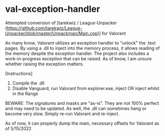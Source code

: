 # val-exception-handler

Attempted conversion of [tarekwiz / League-Unpacker (https://github.com/tarekwiz/League-Unpacker/blob/master/Unpackman/Main.cpp)] for Valorant

As many know, Valorant utilizes an exception handler to "unlock" the .text pages. By using a .dll to inject into the memory process, it allows reading of the memory despite the exception handler. The project also includes a work-in-progress exception that can be raised. As of know, I am unsure whether raising the exception matters. 

[Instructions]
1. Compile the .dll
2. Disable Vanguard, run Valorant from explorer.exe, inject OR inject whilst in the Range 

BEWARE: The signatures and masks are "as-is". They are not 100% perfect and may need to be updated. 
As well, the .dll can sometimes hang or become very slow. Simply re-run Valorant and re-inject. 

As of now, it can properly dump the main, necessary offsets for Valorant as of 5/15/2022
